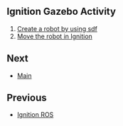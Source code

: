 ## Ignition Gazebo Activity

1. [Create a robot by using sdf](https://gazebosim.org/docs/citadel/building_robot/)
2. [Move the robot in Ignition](https://gazebosim.org/docs/fortress/moving_robot/)

## Next
- [Main](../README.md)
## Previous
-  [Ignition ROS](ignition_ros.md)
